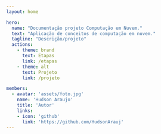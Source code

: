 ```yaml
---
layout: home

hero:
  name: "Documentação projeto Computação em Nuvem."
  text: "Aplicação de conceitos de computação em nuvem."
  tagline: "Descrição/projeto"
  actions:
    - theme: brand
      text: Etapas
      link: /etapas
    - theme: alt
      text: Projeto
      link: /projeto

members:
  - avatar: 'assets/foto.jpg'
    name: 'Hudson Araujo'
    title: 'Autor'
    links:
    - icon: 'github' 
      link: 'https://github.com/HudsonArauj'
---
```



<script setup>
  import {
  VPTeamPage,
  VPTeamPageTitle,
  VPTeamMembers
} from 'vitepress/theme'
</script>

<VPTeamPage class="VPHomeDocTeamPage">
  <VPTeamMembers size="small" :members="$frontmatter.members" />
</VPTeamPage>

